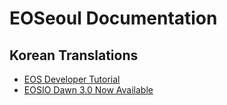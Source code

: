 # EOSeoul Documentation

## Korean Translations
* [EOS Developer Tutorial](https://github.com/eoseoul/docs/blob/master/ko/translations/TUTORIAL.md)
* [EOSIO Dawn 3.0 Now Available](https://github.com/eoseoul/docs/blob/master/ko/translations/Dawn_3_Now_Available.md)
